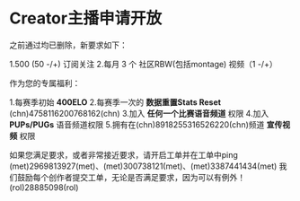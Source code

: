 # Creator主播申请开放
之前通过均已删除，新要求如下：

1.500 (50 -/+) 订阅关注
2.每月 3 个 社区RBW(包括montage) 视频（1 -/+）

作为您的专属福利：

1.每赛季初始 **400ELO**
2.每赛季一次的 **数据重置Stats Reset** (chn)4758116200768162(chn)
3.加入 **任何一个比赛语音频道** 权限
4.加入 **PUPs/PUGs** 语音频道权限
5.拥有在(chn)8918255316526220(chn)频道 **宣传视频** 权限

如果您满足要求，或者非常接近要求，请开启工单并在工单中ping (met)2969813927(met)、(met)300738121(met)、(met)3387441434(met)
我们鼓励每个创作者提交工单，无论是否满足要求，因为可以有例外！
(rol)28885098(rol)
